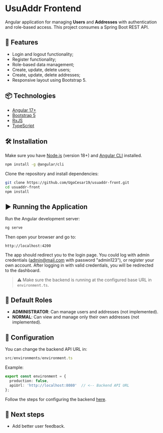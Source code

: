 # UsuAddr Frontend

Angular application for managing **Users** and **Addresses** with authentication and role-based access. This project consumes a Spring Boot REST API.

## 🚀 Features

- Login and logout functionality;
- Register functionality;
- Role-based data management;
- Create, update, delete users;
- Create, update, delete addresses;
- Responsive layout using Bootstrap 5.

## 📦 Technologies

- [Angular 17+](https://angular.io/)
- [Bootstrap 5](https://getbootstrap.com/)
- [RxJS](https://rxjs.dev/)
- [TypeScript](https://www.typescriptlang.org/)

## 🛠️ Installation

Make sure you have [Node.js](https://nodejs.org/) (version 18+) and [Angular CLI](https://angular.io/cli) installed.

```bash
npm install -g @angular/cli
```

Clone the repository and install dependencies:

```bash
git clone https://github.com/UgoCesar19/usuaddr-front.git
cd usuaddr-front
npm install
```

## ▶️ Running the Application

Run the Angular development server:

```bash
ng serve
```

Then open your browser and go to:

```
http://localhost:4200
```

The app should redirect you to the login page.
You could log with admin credentials (admin@mail.com with password "admin123"), or register your own account.
After logging in with valid credentials, you will be redirected to the dashboard.

> ⚠️ Make sure the backend is running at the configured base URL in `environment.ts`.

## 🔐 Default Roles

- **ADMINISTRATOR**: Can manage users and addresses (not implemented).
- **NORMAL**: Can view and manage only their own addresses (not implemented).

## 🔧 Configuration

You can change the backend API URL in:

```ts
src/environments/environment.ts
```

Example:
```ts
export const environment = {
  production: false,
  apiUrl: 'http://localhost:8080'  // <-- Backend API URL
};
```

Follow the steps for configuring the backend [here](https://github.com/UgoCesar19/useraddr).

## 🚀 Next steps
- Add better user feedback.